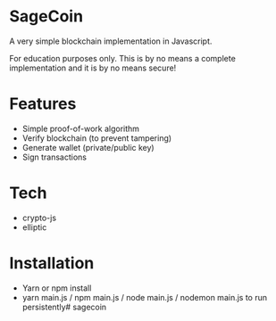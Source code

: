 # SageCoin


A very simple blockchain implementation in Javascript.

For education purposes only. This is by no means a complete implementation and it is by no means secure!

# Features

* Simple proof-of-work algorithm
* Verify blockchain (to prevent tampering)
* Generate wallet (private/public key)
* Sign transactions

# Tech

* crypto-js
* elliptic

# Installation

* Yarn or npm install
* yarn main.js / npm main.js / node main.js / nodemon main.js to run persistently# sagecoin
